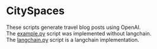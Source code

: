 # CitySpaces
These scripts generate travel blog posts using OpenAI.\
The [example.py](example.py) script was implemented without langchain.\
The [langchain.py](langChain.py) script is a langchain implementation.
